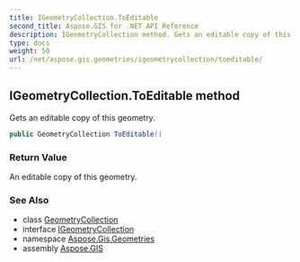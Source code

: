 ```yaml
---
title: IGeometryCollection.ToEditable
second_title: Aspose.GIS for .NET API Reference
description: IGeometryCollection method. Gets an editable copy of this geometry.
type: docs
weight: 50
url: /net/aspose.gis.geometries/igeometrycollection/toeditable/
---
```

## IGeometryCollection.ToEditable method

Gets an editable copy of this geometry.

```csharp
public GeometryCollection ToEditable()
```

### Return Value

An editable copy of this geometry.

### See Also

* class [GeometryCollection](../../geometrycollection/)
* interface [IGeometryCollection](../)
* namespace [Aspose.Gis.Geometries](../../igeometrycollection/)
* assembly [Aspose.GIS](../../../)


